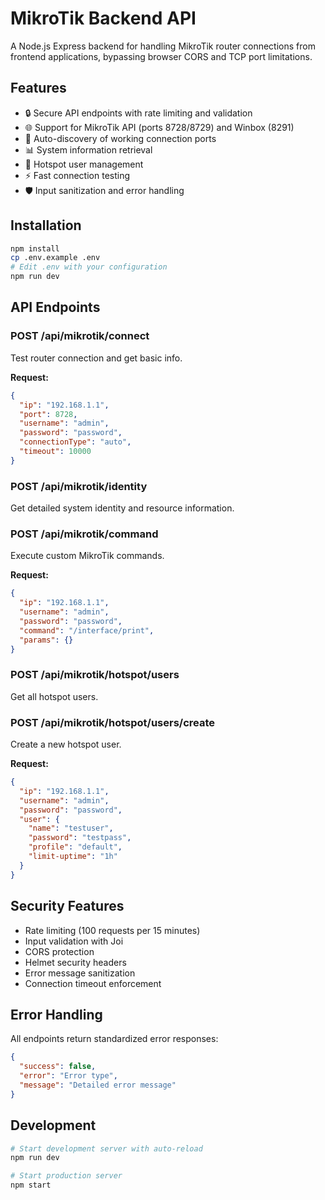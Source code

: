 # MikroTik Backend API

A Node.js Express backend for handling MikroTik router connections from frontend applications, bypassing browser CORS and TCP port limitations.

## Features

- 🔒 Secure API endpoints with rate limiting and validation
- 🌐 Support for MikroTik API (ports 8728/8729) and Winbox (8291)
- 🔄 Auto-discovery of working connection ports
- 📊 System information retrieval
- 👥 Hotspot user management
- ⚡ Fast connection testing
- 🛡️ Input sanitization and error handling

## Installation

```bash
npm install
cp .env.example .env
# Edit .env with your configuration
npm run dev
```

## API Endpoints

### POST /api/mikrotik/connect
Test router connection and get basic info.

**Request:**
```json
{
  "ip": "192.168.1.1",
  "port": 8728,
  "username": "admin",
  "password": "password",
  "connectionType": "auto",
  "timeout": 10000
}
```

### POST /api/mikrotik/identity
Get detailed system identity and resource information.

### POST /api/mikrotik/command
Execute custom MikroTik commands.

**Request:**
```json
{
  "ip": "192.168.1.1",
  "username": "admin",
  "password": "password",
  "command": "/interface/print",
  "params": {}
}
```

### POST /api/mikrotik/hotspot/users
Get all hotspot users.

### POST /api/mikrotik/hotspot/users/create
Create a new hotspot user.

**Request:**
```json
{
  "ip": "192.168.1.1",
  "username": "admin",
  "password": "password",
  "user": {
    "name": "testuser",
    "password": "testpass",
    "profile": "default",
    "limit-uptime": "1h"
  }
}
```

## Security Features

- Rate limiting (100 requests per 15 minutes)
- Input validation with Joi
- CORS protection
- Helmet security headers
- Error message sanitization
- Connection timeout enforcement

## Error Handling

All endpoints return standardized error responses:

```json
{
  "success": false,
  "error": "Error type",
  "message": "Detailed error message"
}
```

## Development

```bash
# Start development server with auto-reload
npm run dev

# Start production server
npm start
```